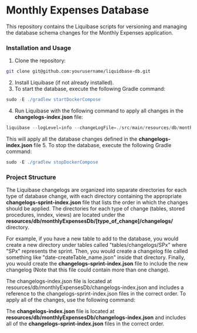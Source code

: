 # Monthly Expenses Database
This repository contains the Liquibase scripts for versioning and managing the database schema changes for the Monthly Expenses application.

### Installation and Usage
1.  Clone the repository:
```bash
git clone git@github.com:yourusername/liquidbase-db.git
```
2.  Install Liquibase (if not already installed).
3.  To start the database, execute the following Gradle command:
```gradle
sudo -E ./gradlew startDockerCompose
```
4.  Run Liquibase with the following command to apply all changes in the **changelogs-index.json** file:

```java
liquibase --logLevel=info --changeLogFile=./src/main/resources/db/monthlyExpensesDb/changelogs-index.json update
```
This will apply all the database changes defined in the **changelogs-index.json** file
5.  To stop the database, execute the following Gradle command:
```gradle
sudo -E ./gradlew stopDockerCompose
```

### Project Structure
The Liquibase changelogs are organized into separate directories for each type of database change, with each directory containing the appropriate **changelogs-sprint-index.json** file that lists the order in which the changes should be applied. The directories for each type of change (tables, stored procedures, inndex, views) are located under the **resources/db/monthlyExpensesDb/[type_of_change]/changelogs/** directory.

For example, if you have a new table to add to the database, you would create a new directory under tables called "tables/changelogs/SPx" where "SPx" represents the sprint. Then, you would create a changelog file called something like "date-createTable_name.json" inside that directory. Finally, you would create the **changelogs-sprint-index.json** file to include the new changelog (Note that this file could contain more than one change).

The changelogs-index.json file is located at resources/db/monthlyExpensesDb/changelogs-index.json and includes a reference to the changelogs-sprint-index.json files in the correct order. To apply all of the changes, use the following command:

The **changelogs-index.json** file is located at **resources/db/monthlyExpensesDb/changelogs-index.json** and includes all of the **changelogs-sprint-index.json** files in the correct order.
